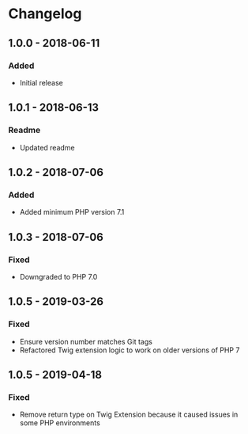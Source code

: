 # Changelog

## 1.0.0 - 2018-06-11
### Added
- Initial release

## 1.0.1 - 2018-06-13
### Readme
- Updated readme

## 1.0.2 - 2018-07-06
### Added
- Added minimum PHP version 7.1

## 1.0.3 - 2018-07-06
### Fixed
- Downgraded to PHP 7.0

## 1.0.5 - 2019-03-26
### Fixed
- Ensure version number matches Git tags
- Refactored Twig extension logic to work on older versions of PHP 7

## 1.0.5 - 2019-04-18
### Fixed
- Remove return type on Twig Extension because it caused issues in some PHP environments
